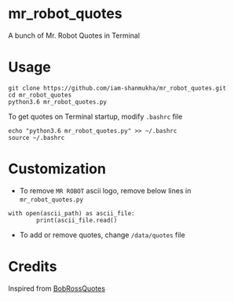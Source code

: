 # mr_robot_quotes
A bunch of Mr. Robot Quotes in Terminal
# Usage
```
git clone https://github.com/iam-shanmukha/mr_robot_quotes.git
cd mr_robot_quotes
python3.6 mr_robot_quotes.py
```
To get quotes on Terminal startup, modify `.bashrc` file
```
echo "python3.6 mr_robot_quotes.py" >> ~/.bashrc
source ~/.bashrc
```
# Customization
- To remove `MR ROBOT` ascii logo, remove below lines in `mr_robot_quotes.py`
```
with open(ascii_path) as ascii_file:
        print(ascii_file.read()
```
- To add or remove quotes, change `/data/quotes` file
# Credits
Inspired from [BobRossQuotes](https://github.com/kz6fittycent/BobRossQuotes)